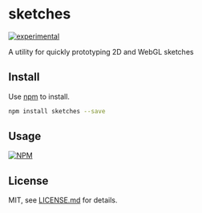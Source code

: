 # sketches

[![experimental](http://badges.github.io/stability-badges/dist/experimental.svg)](http://github.com/badges/stability-badges)

A utility for quickly prototyping 2D and WebGL sketches

## Install

Use [npm](https://npmjs.com/) to install.

```sh
npm install sketches --save
```

## Usage

[![NPM](https://nodei.co/npm/sketches.png)](https://www.npmjs.com/package/sketches)

## License

MIT, see [LICENSE.md](http://github.com/mattdesl/sketches/blob/master/LICENSE.md) for details.
